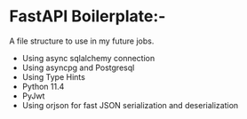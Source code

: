 # FastAPI Boilerplate:-
A file structure to use in my future jobs.

- Using async sqlalchemy connection
- Using asyncpg and Postgresql
- Using Type Hints
- Python 11.4
- PyJwt
- Using orjson for fast JSON serialization and deserialization